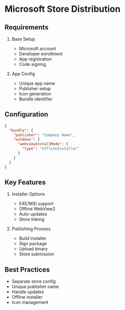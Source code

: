 # Microsoft Store Distribution

## Requirements
1. Base Setup
   - Microsoft account
   - Developer enrollment
   - App registration
   - Code signing

2. App Config
   - Unique app name
   - Publisher setup
   - Icon generation
   - Bundle identifier

## Configuration
```json
{
  "bundle": {
	"publisher": "Company Name",
	"windows": {
	  "webviewInstallMode": {
		"type": "offlineInstaller"
	  }
	}
  }
}
```

## Key Features
1. Installer Options
   - EXE/MSI support
   - Offline WebView2
   - Auto-updates
   - Store linking

2. Publishing Process
   - Build installer
   - Sign package
   - Upload binary
   - Store submission

## Best Practices
- Separate store config
- Unique publisher name
- Handle updates
- Offline installer
- Icon management